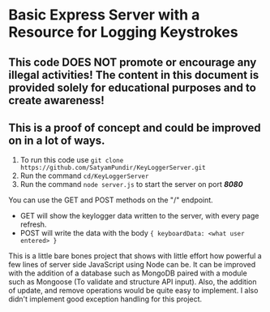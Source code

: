 # Basic Express Server with a Resource for Logging Keystrokes

## This code DOES NOT promote or encourage any illegal activities! The content in this document is provided solely for educational purposes and to create awareness!

## This is a proof of concept and could be improved on in a lot of ways.

1. To run this code use `git clone https://github.com/SatyamPundir/KeyLoggerServer.git`
2. Run the command `cd/KeyLoggerServer`
3. Run the command `node server.js` to start the server on port ***8080***

You can use the GET and POST methods on the "/" endpoint.
- GET will show the keylogger data written to the server, with every page refresh.
- POST will write the data with the body
  `{
      keyboardData: <what user entered>
   }`
   
This is a little bare bones project that shows with little effort how powerful a few lines of server side JavaScript using Node can be. It can be improved with the addition of a database such as MongoDB paired with a module such as Mongoose (To validate and structure API input). Also, the addition of update, and remove operations would be quite easy to implement. I also didn't implement good exception handling for this project.   
